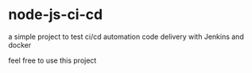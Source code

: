 # node-js-ci-cd

a simple project to test ci/cd automation code delivery with Jenkins and docker

feel free to use this project
